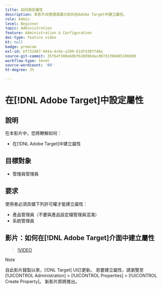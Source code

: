 ```yaml
---
title: 如何設定屬性
description: 本影片向管理員展示如何在Adobe Target中建立屬性。
role: Admin
level: Beginner
topic: Administration
feature: Administration & Configuration
doc-type: feature video
kt: null
badge: premium
exl-id: bf732d87-9d4a-4c6e-a299-61df4307f48a
source-git-commit: 35f64f388eb0bfb2809bdacd07d1398405196b99
workflow-type: tm+mt
source-wordcount: '89'
ht-degree: 3%

---
```


# 在[!DNL Adobe Target]中設定屬性

## 說明

在本影片中，您將瞭解如何：

* 在[!DNL Adobe Target]中建立屬性

## 目標對象

* 管理員管理員

## 要求

使用者必須具備下列許可權才能建立屬性：

* 產品管理員（不要與產品設定檔管理員混淆）
* 系統管理員

## 影片：如何在[!DNL Adobe Target]介面中建立屬性

>[!VIDEO](https://video.tv.adobe.com/v/18990/?quality=12)

>[!NOTE]
>
>自此影片錄製以來，[!DNL Target] UI已更新。 若要建立屬性，請瀏覽至[!UICONTROL Administration] > [!UICONTROL Properties] > [!UICONTROL Create Property]。 新影片即將推出。